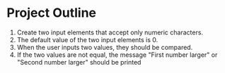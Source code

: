 # Project Outline

1. Create two input elements that accept only numeric characters.
2. The default value of the two input elements is 0.
3. When the user inputs two values, they should be compared.
4. If the two values are not equal, the message "First number larger" or "Second number larger" should be printed
